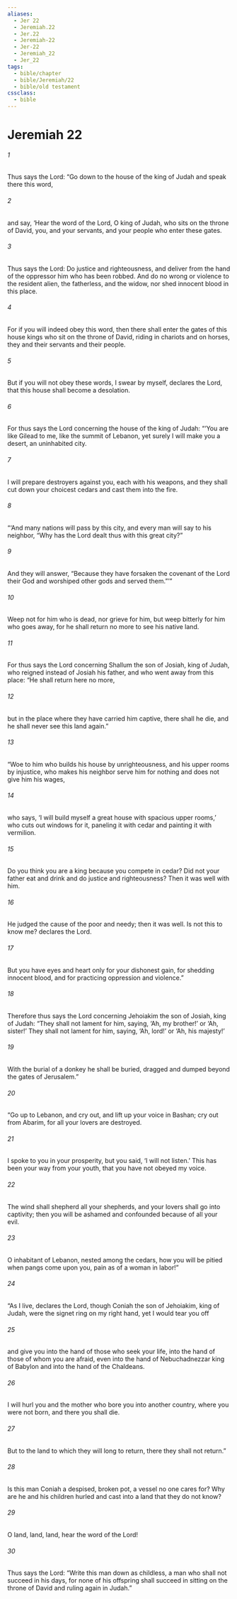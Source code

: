 ```yaml
---
aliases:
  - Jer 22
  - Jeremiah.22
  - Jer.22
  - Jeremiah-22
  - Jer-22
  - Jeremiah_22
  - Jer_22
tags:
  - bible/chapter
  - bible/Jeremiah/22
  - bible/old testament
cssclass:
  - bible
---
```


# Jeremiah 22

###### 1
Thus says the Lord: “Go down to the house of the king of Judah and speak there this word,
###### 2
and say, ‘Hear the word of the Lord, O king of Judah, who sits on the throne of David, you, and your servants, and your people who enter these gates.
###### 3
Thus says the Lord: Do justice and righteousness, and deliver from the hand of the oppressor him who has been robbed. And do no wrong or violence to the resident alien, the fatherless, and the widow, nor shed innocent blood in this place.
###### 4
For if you will indeed obey this word, then there shall enter the gates of this house kings who sit on the throne of David, riding in chariots and on horses, they and their servants and their people.
###### 5
But if you will not obey these words, I swear by myself, declares the Lord, that this house shall become a desolation.
###### 6
For thus says the Lord concerning the house of the king of Judah: “‘You are like Gilead to me, like the summit of Lebanon, yet surely I will make you a desert, an uninhabited city.
###### 7
I will prepare destroyers against you, each with his weapons, and they shall cut down your choicest cedars and cast them into the fire.
###### 8
“‘And many nations will pass by this city, and every man will say to his neighbor, “Why has the Lord dealt thus with this great city?”
###### 9
And they will answer, “Because they have forsaken the covenant of the Lord their God and worshiped other gods and served them.”’”
###### 10
Weep not for him who is dead, nor grieve for him, but weep bitterly for him who goes away, for he shall return no more to see his native land.
###### 11
For thus says the Lord concerning Shallum the son of Josiah, king of Judah, who reigned instead of Josiah his father, and who went away from this place: “He shall return here no more,
###### 12
but in the place where they have carried him captive, there shall he die, and he shall never see this land again.”
###### 13
“Woe to him who builds his house by unrighteousness, and his upper rooms by injustice, who makes his neighbor serve him for nothing and does not give him his wages,
###### 14
who says, ‘I will build myself a great house with spacious upper rooms,’ who cuts out windows for it, paneling it with cedar and painting it with vermilion.
###### 15
Do you think you are a king because you compete in cedar? Did not your father eat and drink and do justice and righteousness? Then it was well with him.
###### 16
He judged the cause of the poor and needy; then it was well. Is not this to know me? declares the Lord.
###### 17
But you have eyes and heart only for your dishonest gain, for shedding innocent blood, and for practicing oppression and violence.”
###### 18
Therefore thus says the Lord concerning Jehoiakim the son of Josiah, king of Judah: “They shall not lament for him, saying, ‘Ah, my brother!’ or ‘Ah, sister!’ They shall not lament for him, saying, ‘Ah, lord!’ or ‘Ah, his majesty!’
###### 19
With the burial of a donkey he shall be buried, dragged and dumped beyond the gates of Jerusalem.”
###### 20
“Go up to Lebanon, and cry out, and lift up your voice in Bashan; cry out from Abarim, for all your lovers are destroyed.
###### 21
I spoke to you in your prosperity, but you said, ‘I will not listen.’ This has been your way from your youth, that you have not obeyed my voice.
###### 22
The wind shall shepherd all your shepherds, and your lovers shall go into captivity; then you will be ashamed and confounded because of all your evil.
###### 23
O inhabitant of Lebanon, nested among the cedars, how you will be pitied when pangs come upon you, pain as of a woman in labor!”
###### 24
“As I live, declares the Lord, though Coniah the son of Jehoiakim, king of Judah, were the signet ring on my right hand, yet I would tear you off
###### 25
and give you into the hand of those who seek your life, into the hand of those of whom you are afraid, even into the hand of Nebuchadnezzar king of Babylon and into the hand of the Chaldeans.
###### 26
I will hurl you and the mother who bore you into another country, where you were not born, and there you shall die.
###### 27
But to the land to which they will long to return, there they shall not return.”
###### 28
Is this man Coniah a despised, broken pot, a vessel no one cares for? Why are he and his children hurled and cast into a land that they do not know?
###### 29
O land, land, land, hear the word of the Lord!
###### 30
Thus says the Lord: “Write this man down as childless, a man who shall not succeed in his days, for none of his offspring shall succeed in sitting on the throne of David and ruling again in Judah.”


